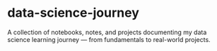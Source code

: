 # data-science-journey
A collection of notebooks, notes, and projects documenting my data science learning journey — from fundamentals to real-world projects.
